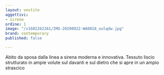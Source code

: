 ```yaml
---
layout: vestito
aggettivi:
- sirena
ordine: 1
image: "/v1602262261/IMG-20200922-WA0018_oulqdw.jpg"
brand: contemporary
published: false

---
```

Abito da sposa dalla linea a sirena moderna e innovativa. Tessuto liscio strutturato in ampie volute sul davanti e sul dietro che si apre in un ampio strascico